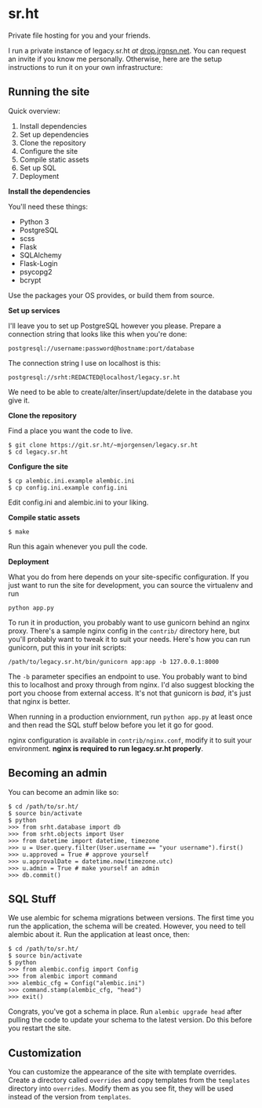 # sr.ht

Private file hosting for you and your friends.

I run a private instance of legacy.sr.ht *at* [drop.jrgnsn.net][0]. You
can request an invite if you know me personally. Otherwise, here are the
setup instructions to run it on your own infrastructure:

[0]:https://drop.jrgnsn.net

## Running the site

Quick overview:

1. Install dependencies
2. Set up dependencies
3. Clone the repository
7. Configure the site
8. Compile static assets
9. Set up SQL
10. Deployment

**Install the dependencies**

You'll need these things:

* Python 3
* PostgreSQL
* scss
* Flask
* SQLAlchemy
* Flask-Login
* psycopg2
* bcrypt

Use the packages your OS provides, or build them from source.

**Set up services**

I'll leave you to set up PostgreSQL however you please. Prepare a
connection string that looks like this when you're done:

    postgresql://username:password@hostname:port/database

The connection string I use on localhost is this:

    postgresql://srht:REDACTED@localhost/legacy.sr.ht

We need to be able to create/alter/insert/update/delete in the database
you give it.

**Clone the repository**

Find a place you want the code to live.

    $ git clone https://git.sr.ht/~mjorgensen/legacy.sr.ht
    $ cd legacy.sr.ht

**Configure the site**

    $ cp alembic.ini.example alembic.ini
    $ cp config.ini.example config.ini

Edit config.ini and alembic.ini to your liking.

**Compile static assets**

    $ make

Run this again whenever you pull the code.

**Deployment**

What you do from here depends on your site-specific configuration. If
you just want to run the site for development, you can source the
virtualenv and run

    python app.py

To run it in production, you probably want to use gunicorn behind an
nginx proxy. There's a sample nginx config in the `contrib/` directory
here, but you'll probably want to tweak it to suit your needs. Here's
how you can run gunicorn, put this in your init scripts:

    /path/to/legacy.sr.ht/bin/gunicorn app:app -b 127.0.0.1:8000

The `-b` parameter specifies an endpoint to use. You probably want to
bind this to localhost and proxy through from nginx. I'd also suggest
blocking the port you choose from external access. It's not that
gunicorn is *bad*, it's just that nginx is better.

When running in a production enviornment, run `python app.py` at least
once and then read the SQL stuff below before you let it go for good.

nginx configuration is available in `contrib/nginx.conf`, modify it to
suit your environment. **nginx is required to run legacy.sr.ht
properly**.

## Becoming an admin

You can become an admin like so:

    $ cd /path/to/sr.ht/
    $ source bin/activate
    $ python
    >>> from srht.database import db
    >>> from srht.objects import User
    >>> from datetime import datetime, timezone
    >>> u = User.query.filter(User.username == "your username").first()
    >>> u.approved = True # approve yourself
    >>> u.approvalDate = datetime.now(timezone.utc)
    >>> u.admin = True # make yourself an admin
    >>> db.commit()

## SQL Stuff

We use alembic for schema migrations between versions. The first time
you run the application, the schema will be created. However, you need
to tell alembic about it. Run the application at least once, then:

    $ cd /path/to/sr.ht/
    $ source bin/activate
    $ python
    >>> from alembic.config import Config
    >>> from alembic import command
    >>> alembic_cfg = Config("alembic.ini")
    >>> command.stamp(alembic_cfg, "head")
    >>> exit()

Congrats, you've got a schema in place. Run `alembic upgrade head` after
pulling the code to update your schema to the latest version. Do this
before you restart the site.

## Customization

You can customize the appearance of the site with template overrides.
Create a directory called `overrides` and copy templates from the
`templates` directory into `overrides`. Modify them as you see fit, they
will be used instead of the version from `templates`.
